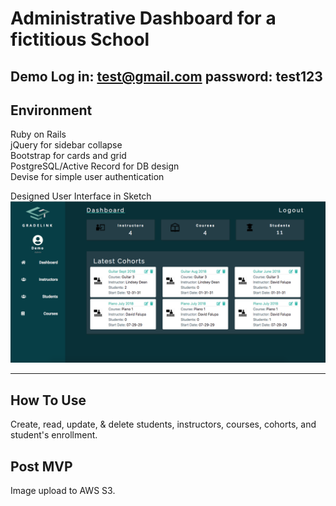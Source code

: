 # Administrative Dashboard for a fictitious School

Demo Log in: test@gmail.com password: test123
----
## Environment

Ruby on Rails    
jQuery for sidebar collapse  
Bootstrap for cards and grid     
PostgreSQL/Active Record for DB design   
Devise for simple user authentication     


Designed User Interface in Sketch
![alt text](https://raw.githubusercontent.com/S-MORA/admin_panel/master/app/assets/images/admin_panel_Screenshot.png)

----
## How To Use
Create, read, update, & delete students, instructors, courses, cohorts, and student's enrollment.


Post MVP
----
Image upload to AWS S3.
